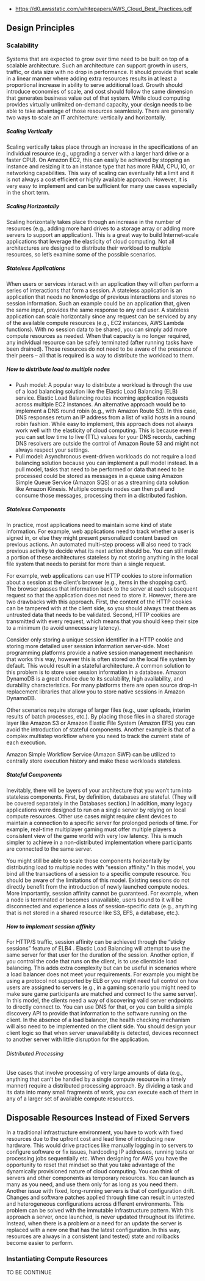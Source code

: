 * https://d0.awsstatic.com/whitepapers/AWS_Cloud_Best_Practices.pdf

## Design Principles

### Scalability
Systems that are expected to grow over time need to be built on top of a scalable architecture. Such an architecture can support growth in users, traffic, or data size with no drop in performance. It should provide that scale in a linear manner where adding extra resources results in at least a proportional increase in ability to serve additional load. Growth should introduce economies of scale, and cost should follow the same dimension that generates business value out of that system. While cloud computing provides virtually unlimited on-demand capacity, your design needs to be able to take advantage of those resources seamlessly. There are generally two ways to scale an IT architecture: vertically and horizontally.

##### Scaling Vertically 
Scaling vertically takes place through an increase in the specifications of an individual resource (e.g., upgrading a server with a larger hard drive or a faster CPU). On Amazon EC2, this can easily be achieved by stopping an instance and resizing it to an instance type that has more RAM, CPU, IO, or networking capabilities. This way of scaling can eventually hit a limit and it is not always a cost efficient or highly available approach. However, it is very easy to implement and can be sufficient for many use cases especially in the short term.

##### Scaling Horizontally 
Scaling horizontally takes place through an increase in the number of resources (e.g., adding more hard drives to a storage array or adding more servers to support an application). This is a great way to build Internet-scale applications that leverage the elasticity of cloud computing. Not all architectures are designed to distribute their workload to multiple resources, so let’s examine some of the possible scenarios.

##### Stateless Applications 
When users or services interact with an application they will often perform a series of interactions that form a session. A stateless application is an application that needs no knowledge of previous interactions and stores no session information. Such an example could be an application that, given the same input, provides the same response to any end user. A stateless application can scale horizontally since any request can be serviced by any of the available compute resources (e.g., EC2 instances, AWS Lambda functions). With no session data to be shared, you can simply add more compute resources as needed. When that capacity is no longer required, any individual resource can be safely terminated (after running tasks have been drained). Those resources do not need to be aware of the presence of their peers – all that is required is a way to distribute the workload to them.

##### How to distribute load to multiple nodes
* Push model: A popular way to distribute a workload is through the use of a load balancing solution like the Elastic Load Balancing (ELB) service. Elastic Load Balancing routes incoming application requests across multiple EC2 instances. An alternative approach would be to implement a DNS round robin (e.g., with Amazon Route 53). In this case, DNS responses return an IP address from a list of valid hosts in a round robin fashion. While easy to implement, this approach does not always work well with the elasticity of cloud computing. This is because even if you can set low time to live (TTL) values for your DNS records, caching DNS resolvers are outside the control of Amazon Route 53 and might not always respect your settings. 
* Pull model: Asynchronous event-driven workloads do not require a load balancing solution because you can implement a pull model instead. In a pull model, tasks that need to be performed or data that need to be processed could be stored as messages in a queue using Amazon Simple Queue Service (Amazon SQS) or as a streaming data solution like Amazon Kinesis. Multiple compute nodes can then pull and consume those messages, processing them in a distributed fashion. 

##### Stateless Components
In practice, most applications need to maintain some kind of state information. For example, web applications need to track whether a user is signed in, or else they might present personalized content based on previous actions. An automated multi-step process will also need to track previous activity to decide what its next action should be. You can still make a portion of these architectures stateless by not storing anything in the local file system that needs to persist for more than a single request. 

For example, web applications can use HTTP cookies to store information about a session at the client’s browser (e.g., items in the shopping cart). The browser passes that information back to the server at each subsequent request so that the application does not need to store it. However, there are two drawbacks with this approach. First, the content of the HTTP cookies can be tampered with at the client side, so you should always treat them as untrusted data that needs to be validated. Second, HTTP cookies are transmitted with every request, which means that you should keep their size to a minimum (to avoid unnecessary latency). 

Consider only storing a unique session identifier in a HTTP cookie and storing more detailed user session information server-side. Most programming platforms provide a native session management mechanism that works this way, however this is often stored on the local file system by default. This would result in a stateful architecture. A common solution to this problem is to store user session information in a database. Amazon DynamoDB is a great choice due to its scalability, high availability, and durability characteristics. For many platforms there are open source drop-in replacement libraries that allow you to store native sessions in Amazon DynamoDB.

Other scenarios require storage of larger files (e.g., user uploads, interim results of batch processes, etc.). By placing those files in a shared storage layer like Amazon S3 or Amazon Elastic File System (Amazon EFS) you can avoid the introduction of stateful components. Another example is that of a complex multistep workflow where you need to track the current state of each execution. 

Amazon Simple Workflow Service (Amazon SWF) can be utilized to centrally store execution history and make these workloads stateless.

##### Stateful Components
Inevitably, there will be layers of your architecture that you won’t turn into stateless components. First, by definition, databases are stateful. (They will be covered separately in the Databases section.) In addition, many legacy applications were designed to run on a single server by relying on local compute resources. Other use cases might require client devices to maintain a connection to a specific server for prolonged periods of time. For example, real-time multiplayer gaming must offer multiple players a consistent view of the game world with very low latency. This is much simpler to achieve in a non-distributed implementation where participants are connected to the same server.

You might still be able to scale those components horizontally by distributing load to multiple nodes with “session affinity.” In this model, you bind all the transactions of a session to a specific compute resource. You should be aware of the limitations of this model. Existing sessions do not directly benefit from the introduction of newly launched compute nodes. More importantly, session affinity cannot be guaranteed. For example, when a node is terminated or becomes unavailable, users bound to it will be disconnected and experience a loss of session-specific data (e.g., anything that is not stored in a shared resource like S3, EFS, a database, etc.). 

##### How to implement session affinity 
For HTTP/S traffic, session affinity can be achieved through the “sticky sessions” feature of ELB4 . Elastic Load Balancing will attempt to use the same server for that user for the duration of the session. Another option, if you control the code that runs on the client, is to use clientside load balancing. This adds extra complexity but can be useful in scenarios where a load balancer does not meet your requirements. For example you might be using a protocol not supported by ELB or you might need full control on how users are assigned to servers (e.g., in a gaming scenario you might need to make sure game participants are matched and connect to the same server). In this model, the clients need a way of discovering valid server endpoints to directly connect to. You can use DNS for that, or you can build a simple discovery API to provide that information to the software running on the client. In the absence of a load balancer, the health checking mechanism will also need to be implemented on the client side. You should design your client logic so that when server unavailability is detected, devices reconnect to another server with little disruption for the application. 

###### Distributed Processing
Use cases that involve processing of very large amounts of data (e.g., anything that can’t be handled by a single compute resource in a timely manner) require a distributed processing approach. By dividing a task and its data into many small fragments of work, you can execute each of them in any of a larger set of available compute resources. 

## Disposable Resources Instead of Fixed Servers
In a traditional infrastructure environment, you have to work with fixed resources due to the upfront cost and lead time of introducing new hardware. This would drive practices like manually logging in to servers to configure software or fix issues, hardcoding IP addresses, running tests or processing jobs sequentially etc. When designing for AWS you have the opportunity to reset that mindset so that you take advantage of the dynamically provisioned nature of cloud computing. You can think of servers and other components as temporary resources. You can launch as many as you need, and use them only for as long as you need them. Another issue with fixed, long-running servers is that of configuration drift. Changes and software patches applied through time can result in untested and heterogeneous configurations across different environments. This problem can be solved with the immutable infrastructure pattern. With this approach a server, once launched, is never updated throughout its lifetime. Instead, when there is a problem or a need for an update the server is replaced with a new one that has the latest configuration. In this way, resources are always in a consistent (and tested) state and rollbacks become easier to perform. 

### Instantiating Compute Resources
TO BE CONTINUE


